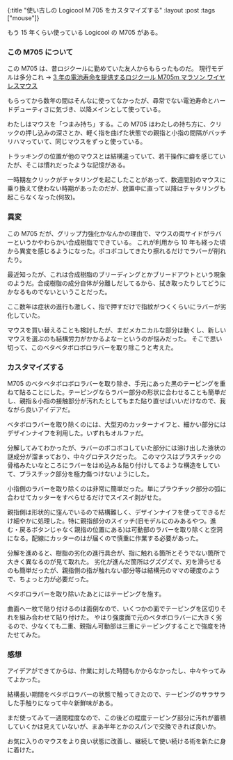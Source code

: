 {:title "使い古しの Logicool M 705 をカスタマイズする"
:layout :post
:tags ["mouse"]}

もう 15 年くらい使っている Logicool の M705 がある。

### この M705 について

この M705 は、昔ロジクールに勤めていた友人からもらったものだ。
現行モデルは多分これ → [3 年の電池寿命を提供するロジクール M705m マラソン ワイヤレスマウス](https://www.logicool.co.jp/ja-jp/products/mice/m705m-wireless-mouse.910-005303.html)

もらってから数年の間はそんなに使ってなかったが、尋常でない電池寿命とハードデューティさに気づき、以降メインとして使っている。

わたしはマウスを「つまみ持ち」する。この M705 はわたしの持ち方に、クリックの押し込みの深さとか、軽く指を曲げた状態での親指と小指の間隔がバッチリハマっていて、同じマウスをずっと使っている。

トラッキングの位置が他のマウスとは結構違っていて、若干操作に癖を感じていたが、そこは慣れだったような記憶がある。

一時期左クリックがチャタリングを起こしたことがあって、数週間別のマウスに乗り換えて使わない時期があったのだが、放置中に直って以降はチャタリングも起こらなくなった(何故)。

### 異変

この M705 だが、グリップ力強化かなんかの理由で、マウスの両サイドがラバーというかやわらかい合成樹脂でできている。
これが利用から 10 年も経った頃から異変を感じるようになった。ボコボコしてきたり擦れるだけでラバーが削れたり。

最近知ったが、これは合成樹脂のブリーディングとかブリードアウトという現象のようだ。合成樹脂の成分自体が分離しだしてるから、拭き取ったりしてどうにかなるものでないということだった。

ここ数年は症状の進行も激しく、指で押すだけで指紋がつくくらいにラバーが劣化していた。

マウスを買い替えることも検討したが、まだメカニカルな部分は動くし、新しいマウスを選ぶのも結構労力がかかるよなーというのが悩みだった。
そこで思い切って、このベタベタボロボロラバーを取り除こうと考えた。

### カスタマイズする

M705 のベタベタボロボロラバーを取り除き、手元にあった黒のテーピングを重ねて貼ることにした。テーピングならラバー部分の形状に合わせることも簡単だし、親指＆小指の接触部分が汚れたとしてもまた貼り直せばいいだけなので、我ながら良いアイデアだ。

ベタボロラバーを取り除くのには、大型刃のカッターナイフと、細かい部分にはデザインナイフを利用した。いずれもオルファだ。

分解してみてわかったが、ラバーのボコボコしていた部分には溶け出した液状の謎成分が溜まっており、中々グロテスクだった。
このマウスはプラスチックの骨格みたいなところにラバーをはめ込み＆貼り付けしてるような構造をしていて、プラスチック部分を極力傷つけないようにした。

小指側のラバーを取り除くのは非常に簡単だった。単にプラウチック部分の弧に合わせてカッターをすべらせるだけでスイスイ剥がせた。

親指側は形状的に窪んでいるので結構難しく、デザインナイフを使ってできるだけ細やかに処理した。特に親指部分のスイッチ(旧モデルにのみあるやつ。進む・戻るボタンじゃなく親指の位置にある)は可動部のラバーを取り除くと空洞になる。配線にカッターのはが届くので慎重に作業する必要があった。

分解を進めると、樹脂の劣化の進行具合が、指に触れる箇所とそうでない箇所で大きく異なるのが見て取れた。
劣化が進んだ箇所はグズグズで、刃を滑らせるのも簡単だったが、親指側の指が触れない部分等は結構元のママの硬度のようで、ちょっと力が必要だった。

ベタボロラバーを取り除いたあとにはテーピングを施す。

曲面へ一枚で貼り付けるのは面倒なので、いくつかの面でテーピングを区切りそれを組み合わせて貼り付けた。
やはり強度面で元のベタボロラバーに大きく劣るので、少なくても二重、親指ん可動部は三重にテーピングすることで強度を持たせてみた。

### 感想

アイデアができてからは、作業に対した時間もかからなかったし、中々やってみてよかった。

結構長い期間をベタボロラバーの状態で触ってきたので、テーピングのサラサラした手触りになって中々新鮮味がある。

まだ使ってみて一週間程度なので、この後どの程度テーピング部分に汚れが蓄積していくかは見えていないが、まあ半年とかのスパンで交換できれば良いか。

お気に入りのマウスをより良い状態に改善し、継続して使い続ける術を新たに身に着けた。
